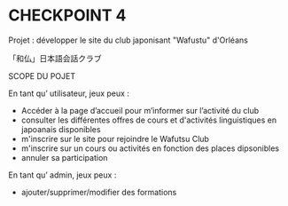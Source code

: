 # CHECKPOINT 4

Projet : développer le site du club japonisant "Wafustu" d'Orléans

「和仏」日本語会話クラブ


SCOPE DU POJET

En tant qu’ utilisateur, jeux peux :

 - Accéder à la page d’accueil pour m’informer sur l’activité du club
 - consulter les différentes offres de cours et d'activités linguistiques en japoanais disponibles
 - m'inscrire sur le site pour rejoindre le Wafutsu Club
 - m'inscrire sur un cours ou activités en fonction des places dipsonibles
 - annuler sa participation

En tant qu’ admin, jeux peux :
 
 - ajouter/supprimer/modifier des formations 






